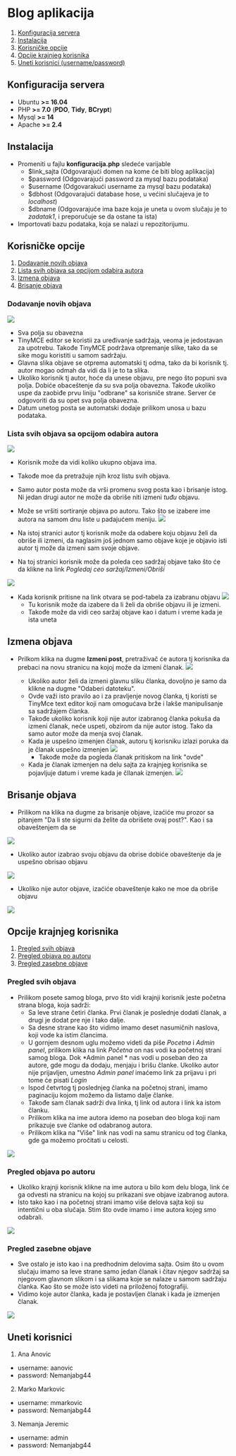 



# Blog aplikacija

 1. [Konfiguracija servera](#konfiguracija-servera)
 2. [Instalacija](#Instalacija)
 3. [Korisničke opcije](#korisni%C4%8Dke-opcije)
 4. [Opcije krajnjeg korisnika](#opcije-krajnjeg-korisnika)
 5. [Uneti korisnici (username/password)](#Uneti-korisnici)

## Konfiguracija servera
 -  Ubuntu **>= 16.04**
 -  PHP **>= 7.0** (**PDO**,  **Tidy**, **BCrypt**)
 -  Mysql **>= 14**
 - Apache **>= 2.4**
 
## Instalacija
 -  Promeniti u fajlu **konfiguracija.php** sledeće varijable
    - $link_sajta (Odgovarajući domen na kome će biti blog aplikacija)
    - $password (Odgovarajući password za mysql bazu podataka)
    - $username (Odgovarakući username za mysql bazu podataka)
    - $dbhost (Odgovarajući database hose, u većini slučajeva je to *localhost*)
    - $dbname (Odgovarajuće ima baze koja je uneta u ovom slučaju je to *zadatak1*, i preporučuje se da ostane ta ista)
- Importovati bazu podataka, koja se nalazi u repozitorijumu.

## Korisničke opcije

 1. [Dodavanje novih objava](#dodavanje-novih-objava)
 2. [Lista svih objava sa opcijom odabira autora](#lista-svih-objava-sa-opcijom-odabira-autora) 
 3. [Izmena objava](#izmena-objava)
 4. [Brisanje objava](#brisanje-objava)

### Dodavanje novih objava
![](https://joker.rs/images/new_blog/add_new.png)

 - Sva polja su obavezna
 - TinyMCE editor se koristii za uređivanje sadržaja, veoma je jedostavan za upotrebu. Takođe TinyMCE podržava otpremanje slike, tako da se sike mogu koristiti u samom sadržaju.
 - Glavna slika objave se otprema automatski tj odma, tako da bi korisnik tj. autor mogao odmah da vidi da li je to ta slika.
 - Ukoliko korisnik tj autor, hoće da unese objavu, pre nego što popuni sva polja. Dobiće obaceštenje da su sva polja obavezna. Takođe ukoliko uspe da zaobiđe prvu liniju "odbrane" sa korisniče strane. Server će odgovoriti da su opet sva polja obavezna.
 - Datum unetog posta se automatski dodaje prilikom unosa u bazu podataka.

### Lista svih objava sa opcijom odabira autora 
![](https://joker.rs/images/new_blog/post_list.png)

 - Korisnik može da vidi koliko ukupno objava ima.
 - Takođe moe da pretražuje njih kroz listu svih objava.
 - Samo autor posta može da vrši promenu svog posta kao i brisanje istog. Ni jedan drugi autor ne može da obriše niti izmeni *tuđu* objavu.
 - Može se vršiti sortiranje objava po autoru. Tako što se izabere ime autora na samom dnu liste u padajućem meniju. 
![](https://joker.rs/images/new_blog/lista_autora.png)

 - Na istoj stranici autor tj korisnik može da odabere koju objavu želi da obriše ili izmeni, da naglasim još jednom samo objave koje je objavio isti autor tj može da izmeni sam svoje objave.
 - Na toj stranici korisnik može da poleda ceo sadržaj objave tako što će da klikne na link *Pogledaj ceo saržaj/Izmeni/Obriši*
  
  ![](https://joker.rs/images/new_blog/pogledajizmeniobrisi.png)
  

 - Kada korisnik pritisne na link otvara se pod-tabela za izabranu objavu
![](https://joker.rs/images/new_blog/pod_tabela.png)        
   - Tu korisnik može da izabere da li želi da obriše objavu ili je izmeni.
   - Takođe može da vidi ceo saržaj objave kao i datum i vreme kada je ista uneta
## Izmena objava
- Prilkom klika na dugme **Izmeni post**, pretraživač će autora tj korisnika da prebaci na novu stranicu na kojoj može da izmeni članak.
![](https://joker.rs/images/new_blog/izmenaclanka.png)
 
  - Ukoliko autor želi da izmeni glavnu sliku članka, dovoljno je samo da klikne na dugme "Odaberi datoteku".
  - Ovde važi isto pravilo ao i za pravljenje novog članka, tj koristi se TinyMce text editor koji nam omogućava brže i lakše manipulisanje sa sadržajem članka.
  - Takođe ukoliko korisnik koji nije autor izabranog članka pokuša da izmeni članak, neće uspeti, obzirom da nije autor istog. Tako da samo autor može da menja svoj članak.
  - Kada je uspešno izmenjen članak, autoru tj korisniku izlazi poruka da je članak uspešno izmenjen
  ![](https://joker.rs/images/new_blog/uspesnaizmena.png)
     - Takođe može da pogleda članak pritiskom na link "ovde"
  - Kada je članak izmenjen na delu sajta za krajnjeg korisnika se pojavljuje datum i vreme kada je čllanak izmenjen.
  ![](https://joker.rs/images/new_blog/slikavremena.png)
  
## Brisanje objava
   - Prilikom na klika na dugme za brisanje objave, izaćiće mu prozor sa pitanjem "Da li ste sigurni da želite da obrišete ovaj post?". Kao i sa obaveštenjem da se 
 
 ![](https://joker.rs/images/new_blog/brisanje.png)
 
 - Ukoliko autor izabrao svoju objavu da obrise dobiće obaveštenje da je uspešno obrisao objavu
 
 ![](https://joker.rs/images/new_blog/obrisano.png)

- Ukoliko nije autor objave, izaćiće obaveštenje kako ne moe da obriše objavu

 ![](https://joker.rs/images/new_blog/greskabrisanje.png)
  
## Opcije krajnjeg korisnika

 1. [Pregled svih objava](#Pregled-svih-objava)
 2. [Pregled objava po autoru](#Pregled-objava-po-autoru)
 3. [Pregled zasebne objave](#Pregled-zasebne-objave)

### Pregled svih objava
- Prilikom posete samog bloga, prvo što vidi krajnji korisnik jeste početna strana bloga, koja sadrži:
  -  Sa leve strane četiri članka. Prvi članak je poslednje dodati članak, a drugi je dodat pre nje i tako dalje.
  - Sa desne strane kao što vidimo imamo deset nasumičnih naslova, koji vode ka istim člancima.
  - U gornjem desnom uglu možemo videti da piše *Pocetna* i *Admin panel*, prilikom klika na link *Početna* on nas vodi ka početnoj strani samog bloga. Dok *Admin panel * nas vodi u poseban deo za autore, gde mogu da dodaju, menjaju i brišu članke. Ukoliko autor nije prijavljen, umestno *Admin panel* imaćemo link za prijavu i pri tome će pisati *Login*
  - Ispod četvrtog tj poslednjeg članka na početnoj strani, imamo paginaciju kojom možemo da listamo dalje članke.
  - Takođe sam članak sadrži dva linka, tj link od autora i link ka istom članku.
  - Prilikom klika na ime autora idemo na poseban deo bloga koji nam prikazuje sve članke od odabranog autora.
  - Prilikom klika na "Više" link nas vodi na samu stranicu od tog članka, gde ga možemo pročitati u celosti.

![](https://joker.rs/images/new_blog/pocetna.png)

### Pregled objava po autoru

- Ukoliko krajnji korisnik klikne na ime autora u bilo kom delu bloga, link će ga odvesti na stranicu na kojoj su prikazani sve objave izabranog autora.
- Isto tako kao i na početnoj strani imamo više delova sajta koji su intentični u oba slučaja. Stim što ovde imamo i ime autora kojeg smo odabrali.

 ![](https://joker.rs/images/new_blog/blogautor.png)

### Pregled zasebne objave
- Sve ostalo je isto kao i na predhodnim delovima sajta. Osim što u ovom slučaju imamo sa leve strane samo jedan članak i čitav njegov sadržaj sa njegovom glavnom slikom i sa slikama koje se nalaze u samom sadržaju članka. Kao što se može isto videti na priloženoj fotografiji.
- Vidimo koje autor članka, kada je postavljen članak i kada je izmenjen članak.

![](https://joker.rs/images/new_blog/zasebnaobjava.png)

## Uneti korisnici

 1. Ana Anovic
   - username: aanovic
   - password: Nemanjabg44 
2. Marko Markovic
  - username: mmarkovic
  - password: Nemanjabg44
3. Nemanja Jeremic
  - username: admin
  - password: Nemanjabg44
